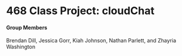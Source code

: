# 468 Class Project: cloudChat


#### Group Members
Brendan Dill, Jessica Gorr, Kiah Johnson, 
Nathan Parlett, and Zhayria Washington 


